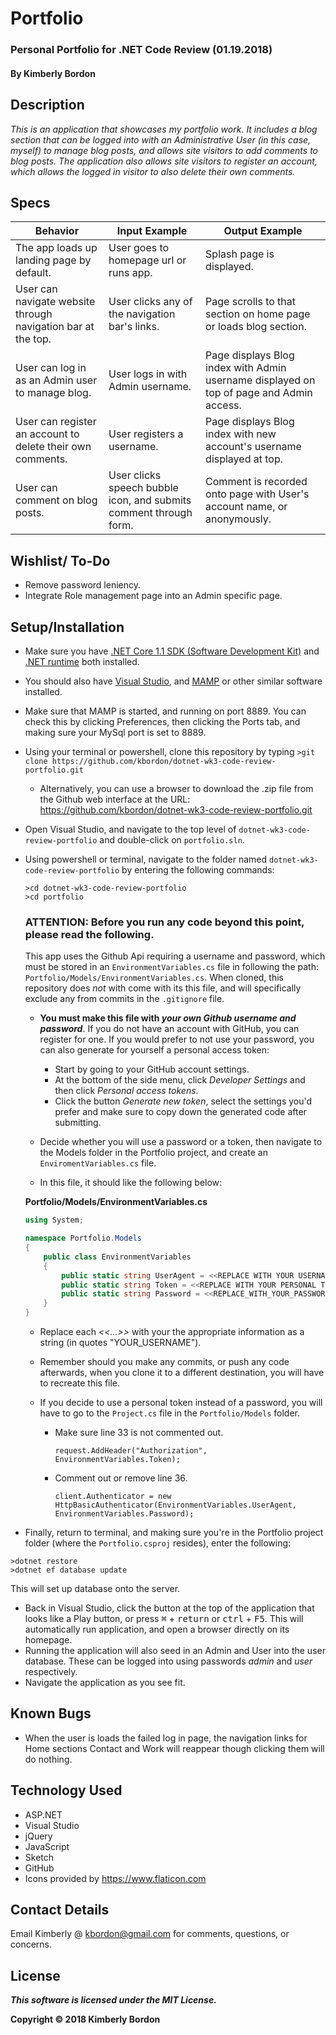 # Portfolio
### Personal Portfolio for .NET Code Review (01.19.2018)

#### By Kimberly Bordon

## Description
_This is an application that showcases my portfolio work. It includes a blog section that can be logged into with an Administrative User (in this case, myself) to manage blog posts, and allows site visitors to add comments to blog posts. The application also allows site visitors to register an account, which allows the logged in visitor to also delete their own comments._

## Specs
| Behavior | Input Example | Output Example |
|-|-|-|
| The app loads up landing page by default. | User goes to homepage url or runs app. | Splash page is displayed. |
| User can navigate website through navigation bar at the top. | User clicks any of the navigation bar's links. | Page scrolls to that section on home page or loads blog section. |
| User can log in as an Admin user to manage blog. | User logs in with Admin username. | Page displays Blog index with Admin username displayed on top of page and Admin access.|
| User can register an account to delete their own comments. | User registers a username. | Page displays Blog index with new account's username displayed at top. |
| User can comment on blog posts. | User clicks speech bubble icon, and submits comment through form. | Comment is recorded onto page with User's account name, or anonymously. |


## Wishlist/ To-Do
* Remove password leniency.
* Integrate Role management page into an Admin specific page.

## Setup/Installation
* Make sure you have [.NET Core 1.1 SDK (Software Development Kit)](https://download.microsoft.com/download/F/4/F/F4FCB6EC-5F05-4DF8-822C-FF013DF1B17F/dotnet-dev-win-x64.1.1.4.exe) and [.NET runtime](https://download.microsoft.com/download/6/F/B/6FB4F9D2-699B-4A40-A674-B7FF41E0E4D2/dotnet-win-x64.1.1.4.exe) both installed.
* You should also have [Visual Studio](https://www.visualstudio.com/downloads/), and [MAMP](https://www.mamp.info/en/downloads/) or other similar software installed.
* Make sure that MAMP is started, and running on port 8889. You can check this by clicking Preferences, then clicking the Ports tab, and making sure your MySql port is set to 8889.
* Using your terminal or powershell, clone this repository by typing ```>git clone https://github.com/kbordon/dotnet-wk3-code-review-portfolio.git```
    * Alternatively, you can use a browser to download the .zip file from the Github web interface at the URL: https://github.com/kbordon/dotnet-wk3-code-review-portfolio.git
* Open Visual Studio, and navigate to the top level of `dotnet-wk3-code-review-portfolio` and double-click on `portfolio.sln`.
* Using powershell or terminal, navigate to the folder named `dotnet-wk3-code-review-portfolio` by entering the following commands:
  ```
  >cd dotnet-wk3-code-review-portfolio
  >cd portfolio
  ```

  ### ATTENTION: Before you run any code beyond this point, please read the following.

  This app uses the Github Api requiring a username and password, which must be stored in an `EnvironmentVariables.cs` file in following the path: `Portfolio/Models/EnvironmentVariables.cs`. When cloned, this repository does _not_ with come with its this file, and will specifically exclude any from commits in the `.gitignore` file.

  * **You must make this file with _your own Github username and password_**. If you do not have an account with GitHub, you can register for one. If you would prefer to not use your password, you can also generate for yourself a personal access token:
    * Start by going to your GitHub account settings.
    * At the bottom of the side menu, click *Developer Settings* and then click *Personal access tokens*.
    * Click the button *Generate new token*, select the settings you'd prefer and make sure to copy down the generated code after submitting.

  * Decide whether you will use a password or a token, then navigate to the Models folder in the Portfolio project, and create an `EnviromentVariables.cs` file.
  * In this file, it should like the following below:

  **Portfolio/Models/EnvironmentVariables.cs**
  ```C#
  using System;

  namespace Portfolio.Models
  {
      public class EnvironmentVariables
      {
          public static string UserAgent = <<REPLACE WITH YOUR USERNAME FOR GITHUB>>;
          public static string Token = <<REPLACE WITH YOUR PERSONAL TOKEN>>;
          public static string Password = <<REPLACE_WITH_YOUR_PASSWORD>>;
      }
  }
  ```
  * Replace each _<<...>>_ with your the appropriate information as a string (in quotes "YOUR_USERNAME").
  * Remember should you make any commits, or push any code afterwards, when you clone it to a different destination, you will have to recreate this file.

  * If you decide to use a personal token instead of a password, you will have to go to the `Project.cs` file in the `Portfolio/Models` folder.
    * Make sure line 33 is not commented out.
      ```
      request.AddHeader("Authorization", EnvironmentVariables.Token);
      ```
    * Comment out or remove line 36.
      ```
      client.Authenticator = new HttpBasicAuthenticator(EnvironmentVariables.UserAgent, EnvironmentVariables.Password);
      ```

* Finally, return to terminal, and making sure you're in the Portfolio project folder (where the `Portfolio.csproj` resides), enter the following:
```
>dotnet restore
>dotnet ef database update
```
This will set up database onto the server.


* Back in Visual Studio, click the button at the top of the application that looks like a Play button, or press <kbd>⌘</kbd> + <kbd>return</kbd> or <kbd>ctrl</kbd> + <kbd>F5</kbd>. This will automatically run application, and open a browser directly on its homepage.
* Running the application will also seed in an Admin and User into the user database. These can be logged into using passwords _admin_ and _user_ respectively.
* Navigate the application as you see fit.

## Known Bugs
* When the user is loads the failed log in page, the navigation links for Home sections Contact and Work will reappear though clicking them will do nothing.

## Technology Used
* ASP.NET
* Visual Studio
* jQuery
* JavaScript
* Sketch
* GitHub
* Icons provided by https://www.flaticon.com

## Contact Details
Email Kimberly @ [kbordon@gmail.com](mailto:kbordon@gmail.com) for comments, questions, or concerns.

## License
**_This software is licensed under the MIT License._**

**Copyright © 2018 Kimberly Bordon**
